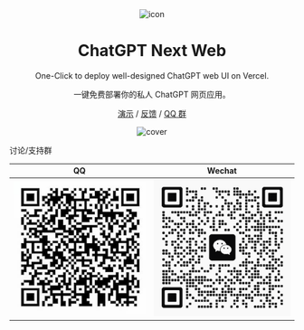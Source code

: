 <div align="center">
<img src="./docs/images/icon.svg" alt="icon"/>

<h1 align="center">ChatGPT Next Web</h1>


One-Click to deploy well-designed ChatGPT web UI on Vercel.

一键免费部署你的私人 ChatGPT 网页应用。

[演示](https://chat-gpt-next-web.vercel.app/) /
[反馈](https://github.com/Yidadaa/ChatGPT-Next-Web/issues) /
[QQ 群](http://qm.qq.com/cgi-bin/qm/qr?_wv=1027&k=XI-OPuwJSrR5mvPxM7Qfk0WHgRNKVx0Z&authKey=%2FOsMvdyTx882LLwMTz4GYksVOcTjk1oJC8d8CT76DCZhRSaQR%2FyXy805YhgUA7ml&noverify=0&group_code=169516930 )

![cover](./docs/images/cover.png)

</div>

讨论/支持群

| QQ                              | Wechat                              |
|---------------------------------|-------------------------------------|
| ![cover](./public/group_qq.jpg) | ![cover](./public/group_wechat.png) | 

 